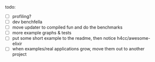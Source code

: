 todo:
- [ ] profiling?
- [ ] dev benchfella
- [ ] move updater to compiled fun and do the benchmarks
- [ ] more example graphs & tests
- [ ] put some short example to the readme, then notice h4cc/awesome-elixir
- [ ] when examples/real applications grow, move them out to another project
